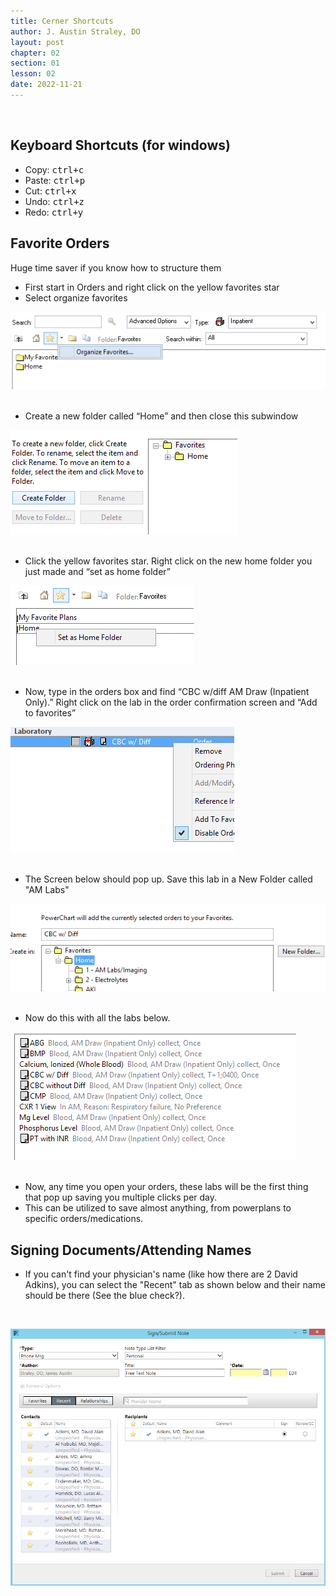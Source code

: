 ```yaml
---
title: Cerner Shortcuts
author: J. Austin Straley, DO
layout: post
chapter: 02
section: 01
lesson: 02
date: 2022-11-21
---
```

    
<br>

## Keyboard Shortcuts (for windows)
- Copy: <kbd><kbd>ctrl</kbd>+<kbd>c</kbd></kbd>
- Paste: <kbd><kbd>ctrl</kbd>+<kbd>p</kbd></kbd>
- Cut: <kbd><kbd>ctrl</kbd>+<kbd>x</kbd></kbd>
- Undo: <kbd><kbd>ctrl</kbd>+<kbd>z</kbd></kbd>
- Redo: <kbd><kbd>ctrl</kbd>+<kbd>y</kbd></kbd>

## Favorite Orders
Huge time saver if you know how to structure them<br>

- First start in Orders and right click on the yellow favorites star<br>
- Select organize favorites <br>
        
![Shortcut 1.1](/assets/images/internguidepages/1.2/cerner_shortcuts_1.png)
        <br><br>
- Create a new folder called “Home” and then close this subwindow <br>

![Shortcut 1.2](/assets/images/internguidepages/1.2/cerner_shortcuts_2.png)
        <br><br>
- Click the yellow favorites star. Right click on the new home folder you just made and “set as home folder”<br>

![Shortcut 1.3](/assets/images/internguidepages/1.2/cerner_shortcuts_3.png)
        <br><br>
- Now, type in the orders box and find “CBC w/diff AM Draw (Inpatient Only).” Right click on the lab in the order confirmation screen and “Add to favorites”<br>

![Shortcut 1.4](/assets/images/internguidepages/1.2/cerner_shortcuts_4.png)
        <br><br>
- The Screen below should pop up. Save this lab in a New Folder called "AM Labs"<br>

![Shortcut 1.5](/assets/images/internguidepages/1.2/cerner_shortcuts_5.png)
        <br><br>
- Now do this with all the labs below.<br>

![Shortcut 1.6](/assets/images/internguidepages/1.2/cerner_shortcuts_6.png)
        <br><br>
- Now, any time you open your orders, these labs will be the first thing that pop up saving you multiple clicks per day.<br>
- This can be utilized to save almost anything, from powerplans to specific orders/medications.

## Signing Documents/Attending Names
- If you can't find your physician's name (like how there are 2 David Adkins), you can select the "Recent" tab as shown below and their name should be there (See the blue check?). 
<br>

![Shortcut 1.7](/assets/images/internguidepages/1.2/cerner_shortcuts_7.png)
        <br><br>
